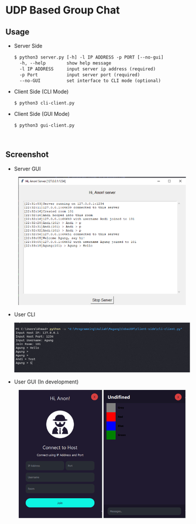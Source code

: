 # UDP Based Group Chat
## Usage
+ Server Side
    ```
    $ python3 server.py [-h] -l IP ADDRESS -p PORT [--no-gui]
      -h, --help        show help message
      -l IP ADDRESS     input server ip address (required)
      -p Port           input server port (required)
      --no-GUI          set interface to CLI mode (optional)
    ```
+ Client Side (CLI Mode)
    ```
    $ python3 cli-client.py
    ```
+ Client Side (GUI Mode)
    ```
    $ python3 gui-client.py
    ```
</br>

## Screenshot
+ Server GUI
    <p align="center">
    <img src="./images/GUIServer.png" height="350" title="Interface">
    </p>
+ User CLI
    <p align="center">
    <img src="./images/CLIUser.png" title="Interface">
    </p>
+ User GUI (In development)
  <p align="center">
    <img src="./images/UserGUI2.png"  height="350" title="Interface">
    <img src="./images/UserGUI1.png"  height="350" title="Interface">
    </p>
